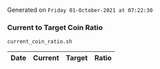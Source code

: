 Generated on `Friday 01-October-2021 at 07:22:30`

### Current to Target Coin Ratio
`current_coin_ratio.sh`

Date|Current|Target|Ratio
---|---|---|---
